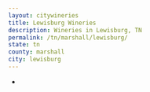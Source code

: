 ```yaml
---
layout: citywineries
title: Lewisburg Wineries
description: Wineries in Lewisburg, TN
permalink: /tn/marshall/lewisburg/
state: tn
county: marshall
city: lewisburg
---
```

-

